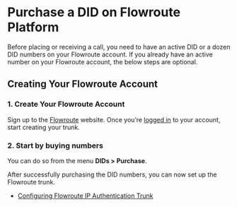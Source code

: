 # Purchase a DID on Flowroute Platform

Before placing or receiving a call, you need to have an active DID or a dozen DID numbers on your Flowroute account. If you already have an active number on your Flowroute account, the below steps are optional.

## Creating Your Flowroute Account

### **1. Create Your Flowroute Account**

Sign up to the [Flowroute](https://manage.flowroute.com/signup/) website. Once you’re [logged in](https://manage.flowroute.com/accounts/login/) to your account, start creating your trunk.

### 2. Start by buying numbers

You can do so from the menu **DIDs > Purchase**.

After successfully purchasing the DID numbers, you can now set up the Flowroute trunk.

* [Configuring Flowroute IP Authentication Trunk](configuring-flowroute-ip-authentication-trunk.md)

